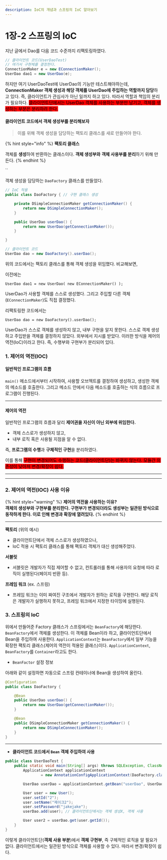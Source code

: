 ```yaml
---
description: IoC의 개념과 스프링의 IoC 알아보기
---
```


# 1장-2 스프링의 IoC



지난 글에서 Dao를 다음 코드 수준까지 리팩토링하였다.

```java
// 클라이언트 코드(UserDaoTest)
// 여기서 구현체를 결정한다.
ConnectionMaker e = new EConnectionMaker();
UserDao dao1 = new UserDao(e);
```

하지만 여기 UserDaoTest에 UserDao의 기능만 테스트해야하는데, **ConnectionMaker 객체 생성과 해당 객체를 UserDao에 주입하는 역할까지 담당**하고 있다. 즉, 클라이언트가 관심사가 아닌 일까지 하고 있다. 따라서 역할과 책임의 분리가 필요하다. <mark style="background-color:red;">클라이언트단에서는 UserDao 객체를 사용하는 부분만 남기고, 객체를 생성하는 부분은 분리하려 한다.</mark>



#### 클라이언트 코드에서 객체 생성부를 분리해보자

> 이를 위해 객체 생성을 담당하는 팩토리 클래스를 새로 만들어야 한다.

{% hint style="info" %}
**팩토리 클래스**

객체를 **생성**하여 반환하는 클래스이다. **객체 생성부와** **객체 사용부를 분리**하기 위해 만든다.
{% endhint %}

``

객체 생성을 담당하는 `DaoFactory` 클래스를 만들었다.

```java
// IoC 적용
public class DaoFactory { // 구현 클래스 생성

	private DSimpleConnectionMaker getConnectionMaker() {
        return new DSimpleConnectionMaker();
    }

	public UserDao userDao() {
        return new UserDao(getConnectionMaker());
    }

}

// 클라이언트 코드
UserDao dao = new DaoFactory().userDao();
```

위의 코드에서는 팩토리 클래스를 통해 객체 생성을 위임했다. 비교해보면,



이전에는

`UserDao dao1 = new UserDao( new EConnectionMaker() );`

UserDao가 사용할 객체를 스스로 생성했다. 그리고 주입할 다른 객체(`EConnectionMaker`)도 직접 결정했다.



리팩토링한 코드에서는

`UserDao dao = new DaoFactory().userDao();`

UserDao가 스스로 객체를 생성하지 않고, 내부 구현을 알지 못한다. 스스로 객제 생성하고 주입받을 객체를 결정하지 않았다. 외부에서 지시를 받았다. 이러한 방식을 제어의 역전(IoC)이라고 한다. 즉, 수행부와 구현부가 분리되어 있다.





### 1. **제어의 역전(IOC)**

#### **일반적인 프로그램의 흐름**

`main()` 메소드에서부터 시작하여, 사용할 오브젝트를 결정하여 생성하고, 생성한 객체의 메소드를 호출한다. 그리고 메소드 안에서 다음 메소드를 호출하는 식의 흐름으로 프로그램이 진행된다.

****

#### **제어의 역전**

일반적인 프로그램의 흐름과 달리 **제어권을 자신이 아닌 외부에 위임한다.**

* 객체 스스로가 생성하지 않고,
* 내부 로직 혹은 사용될 지점을 알 수 없다.

즉, **프로그램의 수행**과 **구체적인 구현**을 분리하였다.

이를 통해 <mark style="background-color:red;">구현이 변경되어도 수행하는 코드(클라이언트단)는 바뀌지 않는다. 모듈간 의존성이 낮아져 변경/확장이 쉽다.</mark>

****

****

### **2. 제어의 역전(IOC)** 사용 이유

{% hint style="warning" %}
**제어의 역전을 사용하는 이유?**\
**객체의 생성부와 구현부를 분리한다. 구현부가 변경되더라도 생성부는 일관된 방식으로 동작하게 한다. 이로 인해 변경과 확장에 열려있다.**
{% endhint %}

****

**팩토리** (위의 예시)

* 클라이언트단에서 객체 스스로가 생성하였으나,
* IoC 적용 시 팩토리 클래스를 통해 팩토리 객체가 대신 생성해주었다.

**서블릿**

* 서블릿은 개발자가 직접 제어할 수 없고, 컨트롤러를 통해 사용자의 요청에 따라 로직이 실행된다(페이지 반환 등).

**프레임 워크** (ex. 스프링)

* 프레임 워크는 이미 짜여진 구조에서 개발자가 원하는 로직을 구현한다. 해당 로직은 개발자가 실행하지 못하고, 프레임 워크에서 지정한 타이밍에 실행된다.





### 3. 스프링의 IoC



위에서 만들어준 Factory 클래스가 스프링에서는 `BeanFactory`에 해당한다. `BeanFactory`에서 객체를 생성한다. 이 객체를 Bean이라 하고, 클라이언트단에서 Bean을 주입하여 사용한다. `ApplicationContext`는 `BeanFactory`에서 일부 기능을 확장한 팩토리 클래스(제어의 역전이 적용된 클래스)이다. `ApplicationContext`, `BeanFactory`를 `Container`라고도 한다.



* `BeanFactor` 설정 정보

아래와 같이 설정하면 자동으로 스프링 컨테이너에 Bean을 생성하여 올린다.

```java
@Configuration
public class DaoFactory {

    @Bean 
    public UserDao userDao() {
        return new UserDao(getConnectionMaker());
    }

    @Bean
    public DSimpleConnectionMaker getConnectionMaker() {
        return new DSimpleConnectionMaker();
    }
}
```

****

* **클라이언트 코드에서 `Bean` 객체 주입하여 사용**

```java
public class UserDaoTest {
    public static void main(String[] args) throws SQLException, ClassNotFoundException {
        ApplicationContext applicationContext
                = new AnnotationConfigApplicationContext(DaoFactory.class);

        UserDao userDao = applicationContext.getBean("userDao", UserDao.class);

        User user = new User();
        user.setId("2");
        user.setName("제이크2");
        user.setPassword("jakejake");
        userDao.add(user); // 클라이언트단에서는 객체 생성X, 객체 사용

        User user2 = userDao.get(user.getId()); 
    }
}
```

이렇게 클라이언트단(**객체 사용 부분**)에서 **객체 구현부**, 즉 구체적인 로직을 알 필요가 없다. 클라이언트에서는 일관된 방식으로 객체를 사용할 수 있다. 따라서 변경/확장이 쉽다.





